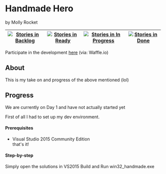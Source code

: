 # Handmade Hero
by Molly Rocket

| [![Stories in Backlog](https://badge.waffle.io/smeierzubiesen/hmh.svg?label=Backlog&title=Backlog)](https://waffle.io/smeierzubiesen/hmh) | [![Stories in Ready](https://badge.waffle.io/smeierzubiesen/hmh.svg?label=Ready&title=Ready)](http://waffle.io/smeierzubiesen/hmh) | [![Stories in In Progress](https://badge.waffle.io/smeierzubiesen/hmh.svg?label=In%20Progess&title=In%20Progress)](https://waffle.io/smeierzubiesen/hmh) | [![Stories in Done](https://badge.waffle.io/smeierzubiesen/hmh.svg?label=done&title=Done)](https://waffle.io/smeierzubiesen/hmh) |
|:-----------------------------------------------------------------------------------------------------------------------------------------:|:----------------------------------------------------------------------------------------------------------------------------------:|:--------------------------------------------------------------------------------------------------------------------------------------------------------:|:--------------------------------------------------------------------------------------------------------------------------------:|

Participate in the development [here](https://waffle.io/smeierzubiesen/hmh) (via: Waffle.io)

## About
This is my take on and progress of the above mentioned (lol)


## Progress
We are currently on Day 1 and have not actually started yet

First of all I had to set up my dev environment.

#### Prerequisites

 * Visual Studio 2015 Community Edition  
 that's it!

#### Step-by-step

Simply open the solutions in VS2015 Build and Run win32_handmade.exe